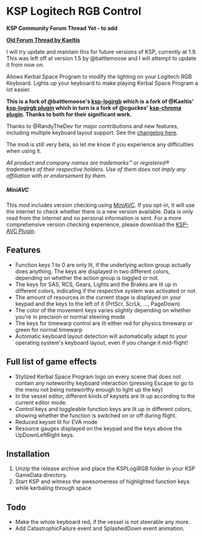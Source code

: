 # KSP Logitech RGB Control

**KSP Community Forum Thread Yet - to add**

**[Old Forum Thread by Kaeltis](http://forum.kerbalspaceprogram.com/index.php?/topic/137859-11-ksp-logitech-rgb-control-v101-2016-22-04/)**

I will try update and maintain this for future versions of KSP, currently at 1.9. This was left off at version 1.5 by @battlemoose and I will attempt to update it from now on.

Allows Kerbal Space Program to modify the lighting on your Logitech RGB Keyboard.
Lights up your keyboard to make playing Kerbal Space Program a lot easier.

**This is a fork of @battlemoose's [ksp-logirgb](https://github.com/battlemoose/ksp-logirgb/) which is a fork of @Kaeltis' [ksp-logirgb plugin](https://github.com/Kaeltis/ksp-logirgb) which in turn is a fork of @cguckes' [ksp-chroma plugin](https://github.com/cguckes/ksp-chroma). Thanks to both for their significant work.**

Thanks to @RandyTheDev for major contributions and new features, including multiple keyboard layout support. See the [changelog here](https://github.com/battlemoose/ksp-logirgb/pull/1).

The mod is still very beta, so let me know if you experience any difficulties when using it.

*All product and company names are trademarks™ or registered® trademarks of their respective holders. Use of them does not imply any affiliation with or endorsement by them.*

##### MiniAVC

This mod includes version checking using [MiniAVC](http://forum.kerbalspaceprogram.com/threads/79745). If you opt-in, it will use the internet to check whether there is a new version available. Data is only read from the internet and no personal information is sent. For a more comprehensive version checking experience, please download the [KSP-AVC Plugin](http://forum.kerbalspaceprogram.com/threads/79745).

## Features

- Function keys 1 to 0 are only lit, if the underlying action group actually does anything. The keys are displayed in two different colors, depending on whether the action group is toggled or not.
- The keys for SAS, RCS, Gears, Lights and the Brakes are lit up in different colors, indicating if the respective system was activated or not.
- The amount of resources in the current stage is displayed on your keypad and the keys to the left of it (PrtScr, ScrLk, ..., PageDown)
- The color of the movement keys varies slightly depending on whether you're in precision or normal steering mode
- The keys for timewarp control are lit either red for physics timewarp or green for normal timewarp
- Automatic keyboard layout detection will automatically adapt to your operating system's keyboard layout, even if you change it mid-flight!

## Full list of game effects

- Stylized Kerbal Space Program logo on every scene that does not contain any noteworthy keyboard interaction (pressing Escape to go to the menu not being noteworthy enough to light up the key)
- In the vessel editor, different kinds of keysets are lit up according to the current editor mode.
- Control keys and toggleable function keys are lit up in different colors, showing whether the function is switched on or off during flight.
- Reduced keyset lit for EVA mode
- Resource gauges displayed on the keypad and the keys above the UpDownLeftRight keys.

## Installation

1. Unzip the release archive and place the KSPLogiRGB folder in your KSP GameData directory.
2. Start KSP and witness the awesomeness of highlighted function keys while kerbaling through space
 
## Todo

- Make the whole keyboard red, if the vessel is not steerable any more.
- Add CatastrophicFailure event and SplashedDown event animation.
